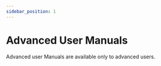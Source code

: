 ```yaml
---
sidebar_position: 1
---
```

# Advanced User Manuals

Advanced user Manuals are available only to advanced users.